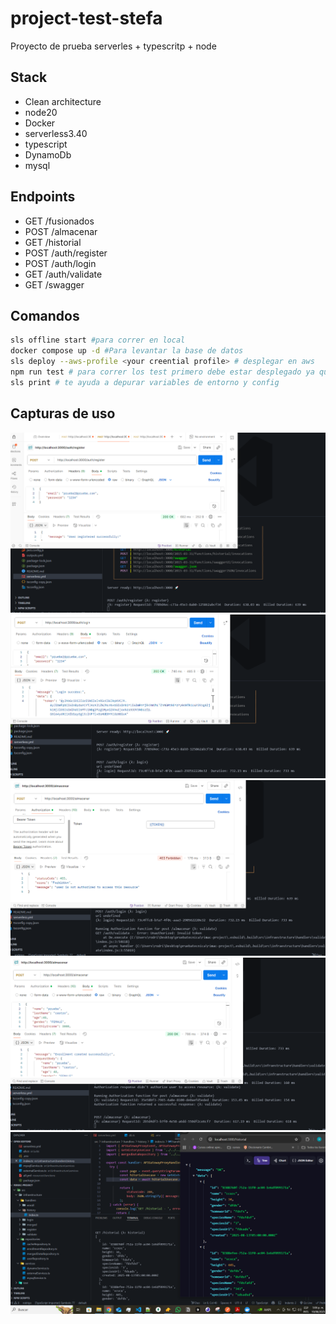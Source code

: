# project-test-stefa
Proyecto de prueba serverles + typescritp + node

## Stack
- Clean architecture
- node20
- Docker
- serverless3.40
- typescript
- DynamoDb
- mysql


## Endpoints
- GET /fusionados
- POST /almacenar
- GET /historial
- POST /auth/register
- POST /auth/login
- GET /auth/validate 
- GET /swagger  

## Comandos
```bash
sls offline start #para correr en local
docker compose up -d #Para levantar la base de datos
sls deploy --aws-profile <your creential profile> # desplegar en aws
npm run test # para correr los test primero debe estar desplegado ya que se prueba sobre el entorno
sls print # te ayuda a depurar variables de entorno y config
```

## Capturas de uso

![Registro](/assets/images/register.PNG)
![Login](/assets/images/login.PNG)
![Verificación de token fallida](/assets/images/errorToken.PNG)
![Verificación de token exitosa](/assets/images/succesValidation.PNG)
![Historial](/assets/images/getHistorial.PNG)
